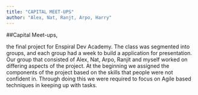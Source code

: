 ```yaml
---
title: "CAPITAL MEET-UPS"
author: "Alex, Nat, Ranjt, Arpo, Harry"
---
```


##Capital Meet-ups,

the final project for Enspiral Dev Academy. The class was segmented into groups, and each group had a week to build a application for presentation. Our group that consisted of Alex, Nat, Arpo, Ranjit and myself worked on differing aspects of the project. At the beginning we assigned the components of the project based on the skills that people were not confident in. Through doing this we were required to focus on Agile based techniques in keeping up with tasks.
